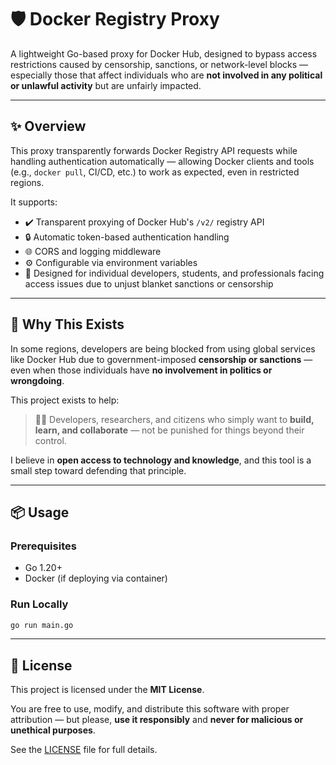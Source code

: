 # 🛡️ Docker Registry Proxy

A lightweight Go-based proxy for Docker Hub, designed to bypass access restrictions caused by censorship, sanctions, or network-level blocks — especially those that affect individuals who are **not involved in any political or unlawful activity** but are unfairly impacted.

---

## ✨ Overview

This proxy transparently forwards Docker Registry API requests while handling authentication automatically — allowing Docker clients and tools (e.g., `docker pull`, CI/CD, etc.) to work as expected, even in restricted regions.

It supports:

- ✔️ Transparent proxying of Docker Hub's `/v2/` registry API
- 🔒 Automatic token-based authentication handling
- 🌐 CORS and logging middleware
- ⚙️ Configurable via environment variables
- 📡 Designed for individual developers, students, and professionals facing access issues due to unjust blanket sanctions or censorship

---

## 🚀 Why This Exists

In some regions, developers are being blocked from using global services like Docker Hub due to government-imposed **censorship or sanctions** — even when those individuals have **no involvement in politics or wrongdoing**.

This project exists to help:

> 🧑‍💻 Developers, researchers, and citizens who simply want to **build, learn, and collaborate** — not be punished for things beyond their control.

I believe in **open access to technology and knowledge**, and this tool is a small step toward defending that principle.

---

## 📦 Usage

### Prerequisites

- Go 1.20+
- Docker (if deploying via container)

### Run Locally

```bash
go run main.go
```
---

## 📄 License

This project is licensed under the **MIT License**.

You are free to use, modify, and distribute this software with proper attribution — but please, **use it responsibly** and **never for malicious or unethical purposes**.

See the [LICENSE](./LICENSE) file for full details.
